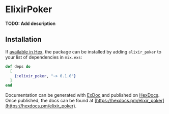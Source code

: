# ElixirPoker

**TODO: Add description**

## Installation

If [available in Hex](https://hex.pm/docs/publish), the package can be installed
by adding `elixir_poker` to your list of dependencies in `mix.exs`:

```elixir
def deps do
  [
    {:elixir_poker, "~> 0.1.0"}
  ]
end
```

Documentation can be generated with [ExDoc](https://github.com/elixir-lang/ex_doc)
and published on [HexDocs](https://hexdocs.pm). Once published, the docs can
be found at [https://hexdocs.pm/elixir_poker](https://hexdocs.pm/elixir_poker).

